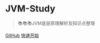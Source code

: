 
# JVM-Study 

> 📚📚📚JVM底层原理解析及知识点整理

[GitHub](https://github.com/shaoxiongdu/JVMStudy)
[快速开始](/?id=一、jvm底层-中文)